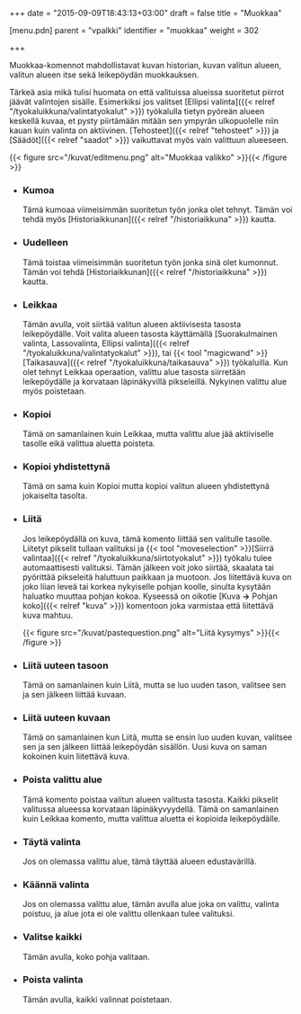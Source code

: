 +++
date = "2015-09-09T18:43:13+03:00"
draft = false
title = "Muokkaa"

[menu.pdn]
    parent = "vpalkki"
    identifier = "muokkaa"
    weight = 302

+++

Muokkaa-komennot mahdollistavat kuvan historian, kuvan valitun alueen, valitun alueen itse sekä leikepöydän muokkauksen.

Tärkeä asia mikä tulisi huomata on että valituissa alueissa suoritetut piirrot jäävät valintojen sisälle. Esimerkiksi jos valitset
[Ellipsi valinta]({{< relref "/tyokaluikkuna/valintatyokalut" >}}) työkalulla tietyn pyöreän alueen keskellä kuvaa, et pysty piirtämään mitään sen ympyrän
ulkopuolelle niin kauan kuin valinta on aktiivinen. [Tehosteet]({{< relref "tehosteet" >}}) ja [Säädöt]({{< relref "saadot" >}}) vaikuttavat
myös vain valittuun alueeseen.

{{< figure src="/kuvat/editmenu.png" alt="Muokkaa valikko" >}}{{< /figure >}}

* ### Kumoa

    Tämä kumoaa viimeisimmän suoritetun työn jonka olet tehnyt. Tämän voi tehdä myös [Historiaikkunan]({{< relref "/historiaikkuna" >}}) kautta.

* ### Uudelleen

    Tämä toistaa viimeisimmän suoritetun työn jonka sinä olet kumonnut. Tämän voi tehdä [Historiaikkunan]({{< relref "/historiaikkuna" >}}) kautta.

* ### Leikkaa

    Tämän avulla, voit siirtää valitun alueen aktiivisesta tasosta leikepöydälle. Voit valita alueen tasosta käyttämällä
    [Suorakulmainen valinta, Lassovalinta, Ellipsi valinta]({{< relref "/tyokaluikkuna/valintatyokalut" >}}), tai
    {{< tool "magicwand" >}}[Taikasauva]({{< relref "/tyokaluikkuna/taikasauva" >}}) työkaluilla.
    Kun olet tehnyt Leikkaa operaation, valittu alue tasosta siirretään leikepöydälle ja korvataan läpinäkyvillä pikseleillä. Nykyinen valittu alue myös poistetaan.

* ### Kopioi

    Tämä on samanlainen kuin Leikkaa, mutta valittu alue jää aktiiviselle tasolle eikä valittua aluetta poisteta.

* ### Kopioi yhdistettynä

    Tämä on sama kuin Kopioi mutta kopioi valitun alueen yhdistettynä jokaiselta tasolta.

* ### Liitä

    Jos leikepöydällä on kuva, tämä komento liittää sen valitulle tasolle. Liitetyt pikselit tullaan valituksi ja
    {{< tool "moveselection" >}}[Siirrä valintaa]({{< relref "/tyokaluikkuna/siirtotyokalut" >}})
    työkalu tulee automaattisesti valituksi. Tämän jälkeen voit joko siirtää, skaalata tai pyörittää pikseleitä haluttuun paikkaan ja muotoon. Jos
    liitettävä kuva on joko liian leveä tai korkea nykyiselle pohjan koolle, sinulta kysytään haluatko muuttaa pohjan kokoa. Kyseessä on oikotie
    [Kuva **&rarr;** Pohjan koko]({{< relref "kuva" >}}) komentoon joka varmistaa että liitettävä kuva mahtuu.

    {{< figure src="/kuvat/pastequestion.png" alt="Liitä kysymys" >}}{{< /figure >}}

* ### Liitä uuteen tasoon

    Tämä on samanlainen kuin Liitä, mutta se luo uuden tason, valitsee sen ja sen jälkeen liittää kuvaan.

* ### Liitä uuteen kuvaan

    Tämä on samanlainen kun Liitä, mutta se ensin luo uuden kuvan, valitsee sen ja sen jälkeen liittää leikepöydän sisällön. Uusi kuva on saman
    kokoinen kuin liitettävä kuva.

* ### Poista valittu alue

    Tämä komento poistaa valitun alueen valitusta tasosta. Kaikki pikselit valitussa alueessa korvataan läpinäkyvyydellä. Tämä on samanlainen kuin
    Leikkaa komento, mutta valittua aluetta ei kopioida leikepöydälle.

* ### Täytä valinta

    Jos on olemassa valittu alue, tämä täyttää alueen edustavärillä.

* ### Käännä valinta

    Jos on olemassa valittu alue, tämän avulla alue joka on valittu, valinta poistuu, ja alue jota ei ole valittu ollenkaan tulee valituksi.

* ### Valitse kaikki

    Tämän avulla, koko pohja valitaan.

* ### Poista valinta

    Tämän avulla, kaikki valinnat poistetaan.

